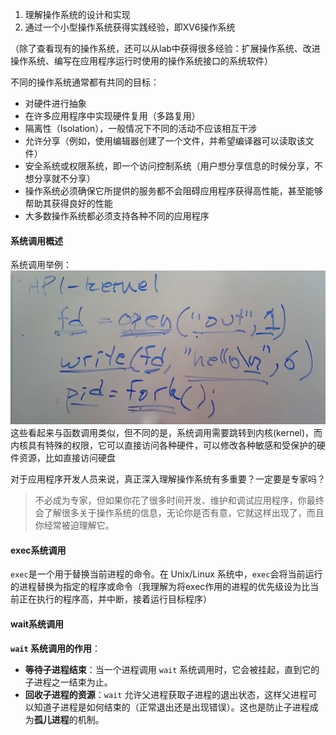 
1. 理解操作系统的设计和实现
2. 通过一个小型操作系统获得实践经验，即XV6操作系统

（除了查看现有的操作系统，还可以从lab中获得很多经验：扩展操作系统、改进操作系统、编写在应用程序运行时使用的操作系统接口的系统软件）


不同的操作系统通常都有共同的目标：
- 对硬件进行抽象
- 在许多应用程序中实现硬件复用（多路复用）
- 隔离性（Isolation），一般情况下不同的活动不应该相互干涉
- 允许分享（例如，使用编辑器创建了一个文件，并希望编译器可以读取该文件）
- 安全系统或权限系统，即一个访问控制系统（用户想分享信息的时候分享，不想分享就不分享）
- 操作系统必须确保它所提供的服务都不会阻碍应用程序获得高性能，甚至能够帮助其获得良好的性能
- 大多数操作系统都必须支持各种不同的应用程序



#### 系统调用概述

系统调用举例：
![](../../img/Pasted%20image%2020251010110516.png)
这些看起来与函数调用类似，但不同的是，系统调用需要跳转到内核(kernel)，而内核具有特殊的权限，它可以直接访问各种硬件，可以修改各种敏感和受保护的硬件资源，比如直接访问硬盘


对于应用程序开发人员来说，真正深入理解操作系统有多重要？一定要是专家吗？

> 不必成为专家，但如果你花了很多时间开发、维护和调试应用程序，你最终会了解很多关于操作系统的信息，无论你是否有意，它就这样出现了，而且你经常被迫理解它。

#### exec系统调用

`exec`是一个用于替换当前进程的命令。在 Unix/Linux 系统中，`exec`会将当前运行的进程替换为指定的程序或命令（我理解为将exec作用的进程的优先级设为比当前正在执行的程序高，并中断，接着运行目标程序）

#### wait系统调用

**`wait` 系统调用的作用**：

- **等待子进程结束**：当一个进程调用 `wait` 系统调用时，它会被挂起，直到它的子进程之一结束为止。
- **回收子进程的资源**：`wait` 允许父进程获取子进程的退出状态，这样父进程可以知道子进程是如何结束的（正常退出还是出现错误）。这也是防止子进程成为**孤儿进程**的机制。